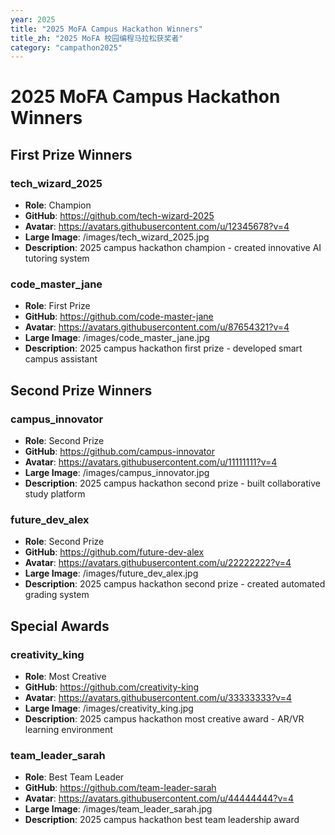 ```yaml
---
year: 2025
title: "2025 MoFA Campus Hackathon Winners"
title_zh: "2025 MoFA 校园编程马拉松获奖者"
category: "campathon2025"
---
```


# 2025 MoFA Campus Hackathon Winners

## First Prize Winners

### tech_wizard_2025
- **Role**: Champion
- **GitHub**: https://github.com/tech-wizard-2025
- **Avatar**: https://avatars.githubusercontent.com/u/12345678?v=4
- **Large Image**: /images/tech_wizard_2025.jpg
- **Description**: 2025 campus hackathon champion - created innovative AI tutoring system

### code_master_jane
- **Role**: First Prize
- **GitHub**: https://github.com/code-master-jane
- **Avatar**: https://avatars.githubusercontent.com/u/87654321?v=4
- **Large Image**: /images/code_master_jane.jpg
- **Description**: 2025 campus hackathon first prize - developed smart campus assistant

## Second Prize Winners

### campus_innovator
- **Role**: Second Prize
- **GitHub**: https://github.com/campus-innovator
- **Avatar**: https://avatars.githubusercontent.com/u/11111111?v=4
- **Large Image**: /images/campus_innovator.jpg
- **Description**: 2025 campus hackathon second prize - built collaborative study platform

### future_dev_alex
- **Role**: Second Prize
- **GitHub**: https://github.com/future-dev-alex
- **Avatar**: https://avatars.githubusercontent.com/u/22222222?v=4
- **Large Image**: /images/future_dev_alex.jpg
- **Description**: 2025 campus hackathon second prize - created automated grading system

## Special Awards

### creativity_king
- **Role**: Most Creative
- **GitHub**: https://github.com/creativity-king
- **Avatar**: https://avatars.githubusercontent.com/u/33333333?v=4
- **Large Image**: /images/creativity_king.jpg
- **Description**: 2025 campus hackathon most creative award - AR/VR learning environment

### team_leader_sarah
- **Role**: Best Team Leader
- **GitHub**: https://github.com/team-leader-sarah
- **Avatar**: https://avatars.githubusercontent.com/u/44444444?v=4
- **Large Image**: /images/team_leader_sarah.jpg
- **Description**: 2025 campus hackathon best team leadership award